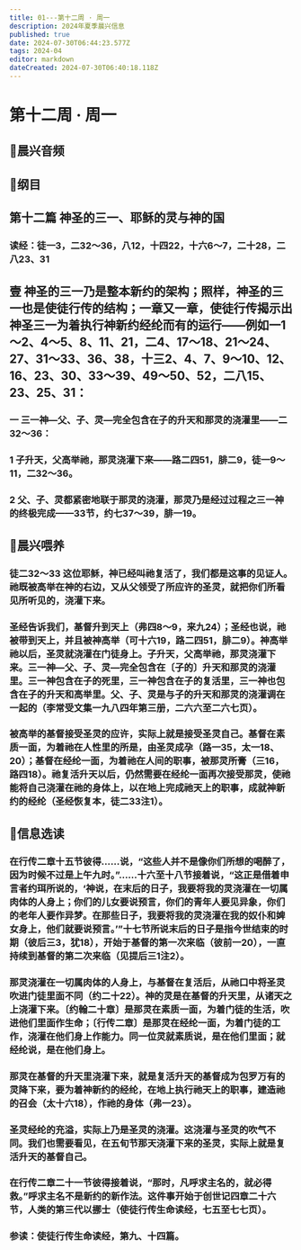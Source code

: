 ```yaml
---
title: 01---第十二周 · 周一
description: 2024年夏季晨兴信息
published: true
date: 2024-07-30T06:44:23.577Z
tags: 2024-04
editor: markdown
dateCreated: 2024-07-30T06:40:18.118Z
---
```


# 第十二周 · 周一
## 🎵晨兴音频

## 📖纲目

## **第十二篇    神圣的三一、耶稣的灵与神的国**

### 读经：徒一3，二32～36，八12，十四22，十六6～7，二十28，二八23、31

## **壹    神圣的三一乃是整本新约的架构；照样，神圣的三一也是使徒行传的结构；一章又一章，使徒行传揭示出神圣三一为着执行神新约经纶而有的运行——例如一1～2、4～5、8、11、21，二4、17～18、21～24、27、31～33、36、38，十三2、4、7、9～10、12、16、23、30、33～39、49～50、52，二八15、23、25、31：**

### 一    三一神—父、子、灵—完全包含在子的升天和那灵的浇灌里——二32～36：

### 1    子升天，父高举祂，那灵浇灌下来——路二四51，腓二9，徒一9～11，二32～36。

### 2    父、子、灵都紧密地联于那灵的浇灌，那灵乃是经过过程之三一神的终极完成——33节，约七37～39，腓一19。

## 📖晨兴喂养

### 徒二32～33    这位耶稣，神已经叫祂复活了，我们都是这事的见证人。祂既被高举在神的右边，又从父领受了所应许的圣灵，就把你们所看见所听见的，浇灌下来。

### 圣经告诉我们，基督升到天上（弗四8～9，来九24）；圣经也说，祂被带到天上，并且被神高举（可十六19，路二四51，腓二9）。神高举祂以后，圣灵就浇灌在门徒身上。子升天，父高举祂，那灵浇灌下来。三一神—父、子、灵—完全包含在〔子的〕升天和那灵的浇灌里。三一神包含在子的死里，三一神包含在子的复活里，三一神也包含在子的升天和高举里。父、子、灵是与子的升天和那灵的浇灌调在一起的（李常受文集一九八四年第三册，二六六至二六七页）。

### 被高举的基督接受圣灵的应许，实际上就是接受圣灵自己。基督在素质一面，为着祂在人性里的所是，由圣灵成孕（路一35，太一18、20）；基督在经纶一面，为着祂在人间的职事，被那灵所膏（三16，路四18）。祂复活升天以后，仍然需要在经纶一面再次接受那灵，使祂能将自己浇灌在祂的身体上，以在地上完成祂天上的职事，成就神新约的经纶（圣经恢复本，徒二33注1）。

## 📖信息选读

### 在行传二章十五节彼得……说，“这些人并不是像你们所想的喝醉了，因为时候不过是上午九时。”……十六至十八节接着说，“这正是借着申言者约珥所说的，‘神说，在末后的日子，我要将我的灵浇灌在一切属肉体的人身上；你们的儿女要说预言，你们的青年人要见异象，你们的老年人要作异梦。在那些日子，我要将我的灵浇灌在我的奴仆和婢女身上，他们就要说预言。’”十七节所说末后的日子是指今世结束的时期（彼后三3，犹18），开始于基督的第一次来临（彼前一20），一直持续到基督的第二次来临（见提后三1注2）。

### 那灵浇灌在一切属肉体的人身上，与基督在复活后，从祂口中将圣灵吹进门徒里面不同（约二十22）。神的灵是在基督的升天里，从诸天之上浇灌下来。〔约翰二十章〕是那灵在素质一面，为着门徒的生活，吹进他们里面作生命；〔行传二章〕是那灵在经纶一面，为着门徒的工作，浇灌在他们身上作能力。同一位灵就素质说，是在他们里面；就经纶说，是在他们身上。

### 那灵在基督的升天里浇灌下来，就是复活升天的基督成为包罗万有的灵降下来，要为着神新约的经纶，在地上执行祂天上的职事，建造祂的召会（太十六18），作祂的身体（弗一23）。

### 圣灵经纶的充溢，实际上乃是圣灵的浇灌。这浇灌与圣灵的吹气不同。我们也需要看见，在五旬节那天浇灌下来的圣灵，实际上就是复活升天的基督自己。

### 在行传二章二十一节彼得接着说，“那时，凡呼求主名的，就必得救。”呼求主名不是新约的新作法。这件事开始于创世记四章二十六节，人类的第三代以挪士（使徒行传生命读经，七五至七七页）。

### 参读：使徒行传生命读经，第九、十四篇。
<!-- Google tag (gtag.js) -->
<script async src="https://www.googletagmanager.com/gtag/js?id=G-1P8709Z16T"></script>
<script>
  window.dataLayer = window.dataLayer || [];
  function gtag(){dataLayer.push(arguments);}
  gtag('js', new Date());

  gtag('config', 'G-1P8709Z16T');
</script>
